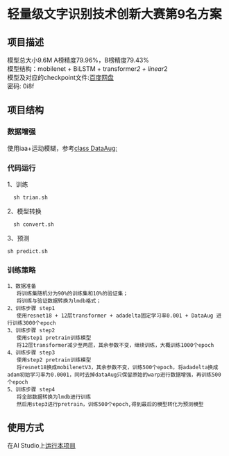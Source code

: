 # 轻量级文字识别技术创新大赛第9名方案

## 项目描述
模型总大小9.6M A榜精度79.96%，B榜精度79.43%  
模型结构：mobilenet + BiLSTM + transformer*2 + linear*2  
模型及对应的checkpoint文件:[百度网盘](https://pan.baidu.com/s/1QulS3av8WXWv4k8XN7xTHw)    
密码: 0i8f

## 项目结构

  ### 数据增强
  使用iaa+运动模糊，参考[class DataAug:](https://github.com/crossLi/Ultra_light_OCR_No.9/blob/2cb2a04704ed798a9af554aa91ff69923f3aaf8b/ppocr/data/imaug/rec_img_aug.py#L32)
  ### 代码运行
  1、训练  
  
  ```
    sh trian.sh
  ```
  2、模型转换
  ```
    sh convert.sh
  ```
  3、预测
   ```
   sh predict.sh
   ```
  ### 训练策略
    1、数据准备  
       将训练集随机分为90%的训练集和10%的验证集； 
       将训练与验证数据转换为lmdb格式；  
    2、训练步骤 step1  
       使用resnet18 + 12层transformer + adadelta固定学习率0.001 + DataAug 进行训练3000个epoch
    3、训练步骤 step2 
       使用step1 pretrain训练模型
       将12层transformer减少至两层，其余参数不变，继续训练，大概训练1000个epoch
    4、训练步骤 step3  
       使用step2 pretrain训练模型
       将resnet18换成mobilenetV3，其余参数不变，训练500个epoch，将adadelta换成adam初始学习率为0.0001，同时去掉dataAug只保留原始的warp进行数据增强，再训练500个epoch
    5、训练步骤 step4  
       将全部数据转换为lmdb进行训练
       然后用step3进行pretrain，训练500个epoch,得到最后的模型转化为预测模型
    
## 使用方式
   在AI Studio上[运行本项目](https://aistudio.baidu.com/aistudio/projectdetail/1945242)
